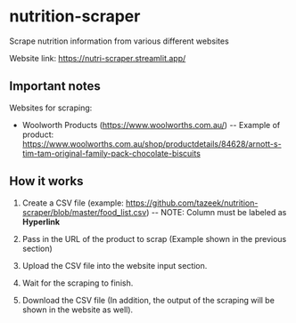 # nutrition-scraper
Scrape nutrition information from various different websites

Website link: https://nutri-scraper.streamlit.app/

## Important notes

Websites for scraping:
- Woolworth Products (https://www.woolworths.com.au/)
-- Example of product: https://www.woolworths.com.au/shop/productdetails/84628/arnott-s-tim-tam-original-family-pack-chocolate-biscuits


## How it works

1. Create a CSV file (example: https://github.com/tazeek/nutrition-scraper/blob/master/food_list.csv)
-- NOTE: Column must be labeled as **Hyperlink**

2. Pass in the URL of the product to scrap (Example shown in the previous section)

3. Upload the CSV file into the website input section.

4. Wait for the scraping to finish.

5. Download the CSV file (In addition, the output of the scraping will be shown in the website as well).

